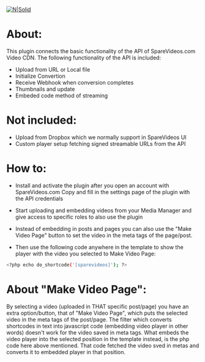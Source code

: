 [![N|Solid](https://www.sparevideos.com/img/logo.png)](https://www.sparevideos.com)

# About:
This plugin connects the basic functionality of the API of SpareVideos.com Video CDN. The following functionality of the API is included: 

  - Upload from URL or Local file
  - Initialize Convertion
  - Receive Webhook when conversion completes
  - Thumbnails and update
  - Embeded code method of streaming

# Not included:

  - Upload from Dropbox which we normally support in SpareVideos UI
  - Custom player setup fetching signed streamable URLs from the API

# How to:
- Install and activate the plugin after you open an account with SpareVideos.com Copy and fill in the settings page of the plugin with the API credentials

- Start uploading and embedding videos from your Media Manager and give access to specific roles to also use the plugin

- Instead of embedding in posts and pages you can also use the "Make Video Page" button to set the video in the meta tags of the page/post.

- Then use the following code anywhere in the template to show the player with the video you selected to Make Video Page:

```sh
<?php echo do_shortcode('[sparevideos]'); ?>
```
# About "Make Video Page":
By selecting a video (uploaded in THAT specific post/page) you have an extra option/button, that of "Make Video Page", which puts the selected video in the meta tags of the post/page. The filter which converts shortcodes in text into javascript code (embedding video player in other words) doesn't work for the video saved in meta tags. What embeds the video player into the selected position in the template instead, is the php code here above mentioned. That code fetched the video sved in metas and converts it to embedded player in that position.
